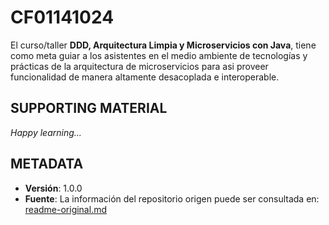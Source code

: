 # CF01141024

El curso/taller **DDD, Arquitectura Limpia y Microservicios con Java**, tiene como meta guiar a los asistentes en el medio ambiente de tecnologías y prácticas de la arquitectura de microservicios para asi proveer funcionalidad de manera altamente desacoplada e interoperable.

## SUPPORTING MATERIAL

_Happy learning..._

## METADATA

- **Versión**: 1.0.0
- **Fuente**: La información del repositorio origen puede ser consultada en: [readme-original.md](readme-original.md)